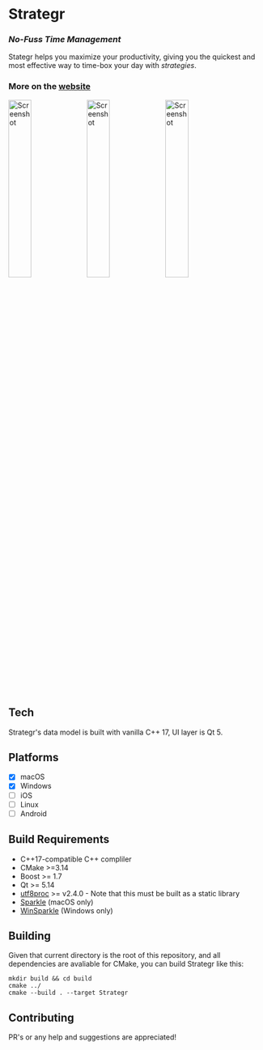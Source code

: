 # Strategr
### *No-Fuss Time Management*

Stategr helps you maximize your productivity, giving you the quickest and most effective way to time-box your day with *strategies*.

### More on the [website](https://khrykin.github.io/strategr/)

<img src="https://khrykin.github.io/StrategrDesktop/assets/resources/mac_main_original.png" alt="Screenshot" width="30%">  <img src="https://khrykin.github.io/StrategrDesktop/assets/resources/mac_black_main.png" alt="Screenshot" width="30%"> <img src="https://khrykin.github.io/StrategrDesktop/assets/resources/win_main.png" alt="Screenshot" width="30%">



## Tech
Strategr's data model is built with vanilla C++ 17, UI layer is Qt 5.

## Platforms
- [x] macOS
- [x] Windows
- [ ] iOS
- [ ] Linux
- [ ] Android

## Build Requirements
 - C++17-compatible C++ compliler
 - CMake >=3.14
 - Boost >= 1.7
 - Qt >= 5.14
 - [utf8proc](https://github.com/JuliaStrings/utf8proc) >= v2.4.0 - Note that this must be built as a static library
 - [Sparkle](https://sparkle-project.org/) (macOS only)
 - [WinSparkle](https://winsparkle.org/) (Windows only)
 
## Building 
Given that current directory is the root of this repository, and all dependencies are avaliable for CMake, you can build Strategr like this:
```
mkdir build && cd build
cmake ../
cmake --build . --target Strategr
```

## Contributing
PR's or any help and suggestions are appreciated!
